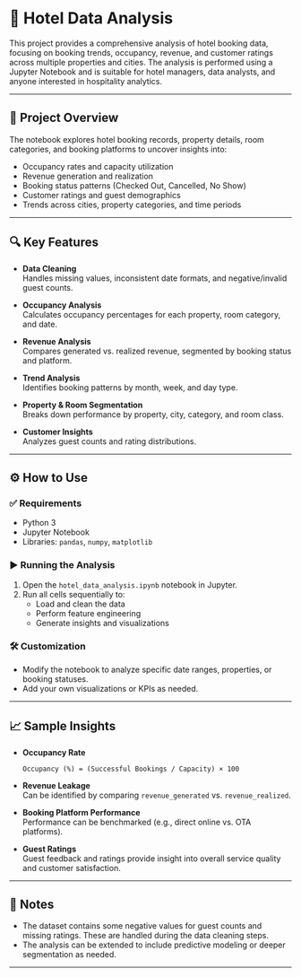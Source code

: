 # 🏨 Hotel Data Analysis

This project provides a comprehensive analysis of hotel booking data, focusing on booking trends, occupancy, revenue, and customer ratings across multiple properties and cities. The analysis is performed using a Jupyter Notebook and is suitable for hotel managers, data analysts, and anyone interested in hospitality analytics.

---

## 📘 Project Overview

The notebook explores hotel booking records, property details, room categories, and booking platforms to uncover insights into:

- Occupancy rates and capacity utilization  
- Revenue generation and realization  
- Booking status patterns (Checked Out, Cancelled, No Show)  
- Customer ratings and guest demographics  
- Trends across cities, property categories, and time periods  

---

## 🔍 Key Features

- **Data Cleaning**  
  Handles missing values, inconsistent date formats, and negative/invalid guest counts.

- **Occupancy Analysis**  
  Calculates occupancy percentages for each property, room category, and date.

- **Revenue Analysis**  
  Compares generated vs. realized revenue, segmented by booking status and platform.

- **Trend Analysis**  
  Identifies booking patterns by month, week, and day type.

- **Property & Room Segmentation**  
  Breaks down performance by property, city, category, and room class.

- **Customer Insights**  
  Analyzes guest counts and rating distributions.

---

## ⚙️ How to Use

### ✅ Requirements

- Python 3 
- Jupyter Notebook  
- Libraries: `pandas`, `numpy`, `matplotlib`

### ▶️ Running the Analysis

1. Open the `hotel_data_analysis.ipynb` notebook in Jupyter.
2. Run all cells sequentially to:
   - Load and clean the data
   - Perform feature engineering
   - Generate insights and visualizations

### 🛠️ Customization

- Modify the notebook to analyze specific date ranges, properties, or booking statuses.
- Add your own visualizations or KPIs as needed.

---

## 📈 Sample Insights

- **Occupancy Rate**  
  ```text
  Occupancy (%) = (Successful Bookings / Capacity) × 100

- **Revenue Leakage**  
  Can be identified by comparing `revenue_generated` vs. `revenue_realized`.

- **Booking Platform Performance**  
  Performance can be benchmarked (e.g., direct online vs. OTA platforms).

- **Guest Ratings**  
  Guest feedback and ratings provide insight into overall service quality and customer satisfaction.

---

## 📝 Notes

- The dataset contains some negative values for guest counts and missing ratings. These are handled during the data cleaning steps.
- The analysis can be extended to include predictive modeling or deeper segmentation as needed.

---
